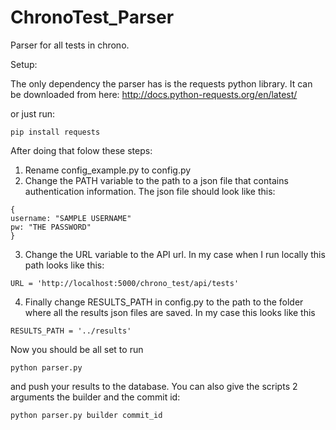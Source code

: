 # ChronoTest_Parser
Parser for all tests in chrono.

Setup:

The only dependency the parser has is the requests python library. It can be downloaded
from here: http://docs.python-requests.org/en/latest/

or just run:
```
pip install requests
```

After doing that folow these steps:

1. Rename config_example.py to config.py
2. Change the PATH variable to the path to a json file that contains authentication information. The json file should look like this:
```
{
username: "SAMPLE USERNAME"
pw: "THE PASSWORD"
}
```
3. Change the URL variable to the API url. In my case when I run locally this path looks like this:
```
URL = 'http://localhost:5000/chrono_test/api/tests'
```
4. Finally change RESULTS_PATH in config.py to the path to the folder where all the results json files are saved. In my case this looks like this
```
RESULTS_PATH = '../results'
```

Now you should be all set to run 

```
python parser.py
```

and push your results to the database. You can also give the scripts 2 arguments the builder and the commit id:
```
python parser.py builder commit_id
```

